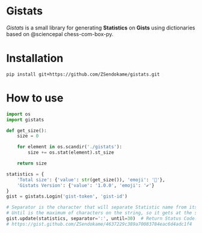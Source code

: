 # Gistats
*Gistats* is a small library for generating **Statistics** on **Gists** using dictionaries<br>
based on @sciencepal chess-com-box-py.

# Installation
```
pip install git+https://github.com/ZSendokame/gistats.git
```

# How to use
```py
import os
import gistats

def get_size():
    size = 0

    for element in os.scandir('./gistats'):
        size += os.stat(element).st_size

    return size

statistics = {
    'Total size': {'value': str(get_size()), 'emoji': '💾'},
    'Gistats Version': {'value': '1.0.0', 'emoji': '✔'}
}
gist = gistats.Login('gist-token', 'gist-id')

# Separator is the character that will separate Statistic name from its value.
# Until is the maximum of characters on the string, so it gets at the same column.
gist.update(statistics, separator=':', until=30)  # Return Status Code.
# https://gist.github.com/ZSendokame/4637229c389a70083784eac6d4adc1f4
```